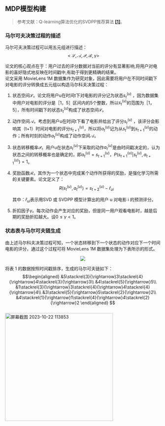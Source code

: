 ## MDP模型构建
> 参考文献：Q-learning算法优化的SVDPP推荐算法 **[[1]](https://kns.cnki.net/kcms/detail/detail.aspx?dbcode=CJFD&dbname=CJFDLAST2021&filename=JSJC202102007&uniplatform=NZKPT&v=g9BjGJf5ZLWNr6XbnULgXnHYCkdwLO%25mmd2FmBomvFc%25mmd2Fxda8Fhbmlg8D2YBEaRjrPq4GO)**。 

### 马尔可夫决策过程的描述  

马尔可夫决策过程可以用五元组进行描述：
$$
<\mathcal{S},\mathcal{A},\mathcal{P},\mathcal{R},\gamma>
$$

论文的核心观点在于：用户过去的评分数据对当前的评分有显著影响,将用户对电影的喜好隐式地反映在时间戳中,有助于得到更精确的结果。  
论文采用 MovieLens 1M 数据集作为研究对象，因此需要将用户在不同时间戳下对电影的评分转换成五元组以构造马尔科夫决策过程：
1. 状态空间$\mathcal{S}$。论文将用户u在时间t下对电影的评分记为状态$s^{(u)}_t$ ，因为数据集中用户对电影的评分是［1，5］区间内的5个整数，所以$s^{(u)}_t$的范围为［1，5］，所有时间戳下的状态$s^{(u)}_t$构成了状态空间$\mathcal{S}$。
2. 动作空间$\mathcal{A}$。考虑到用户u在时间t下看了电影并给出了评分$s^{(u)}_t$ ，该评分会影响其（t+1）时间对电影的评分$s^{(u)}_{t + 1}$，所以将$a^{(u)}_t$记为从$s^{(u)}_t$到$s^{(u)}_{t+1}$的动作；所有时刻的动作$a^{(u)}_t$构成了动作空间$\mathcal{A}$。
3. 状态转移概率$\mathcal{P}$。用户u在状态$s^{(u)}_t$下采取的动作$a^{(u)}_t$是由时间戳决定的，认为状态之间的转移概率也是确定的，即$a^{(u)}_{t} =s^{(u)}_{t + 1}$，$P(s^{(u)}_{t + 1}|s^{(u)}_{t},a^{(u)}_{t + 1})=1$。
4. 奖励函数$\mathcal{R}$。其作为一个状态中完成某个动作所获得的奖励，是强化学习所需的关键要素。论文定义了：
$$
R(s^{(u)}_{t},a^{(u)}_{t} ) = s^{(u)}_{t+2}-\hat{r}_{ui}
$$

    其中：$\hat{r}_{ui}$表示用SVD 或 SVDPP 模型计算出的用户 u 对电影 i 的预测评分。
5. 折扣因子$\gamma$。每次动作会产生对应的奖励，但是同一用户观看电影时，越是后期的奖励折扣越大。设$0\leq\gamma<1$。  

### 状态表与马尔可夫链生成  
由上述马尔科夫决策过程可知，一个状态转移到下一个状态的动作对应下一个时间电影的评分，通过这个过程可将 MovieLens 1M 数据集处理为下表所示的形式。
<div align=center><img src ="https://cdn.jsdelivr.net/gh/Jeff-974/my-git1/images/table1.png"/></div>

将表 1 的数据按照时间戳排序，生成的马尔可夫链如下：
$$\begin{aligned}
&5\stackrel{3}{\rightarrow}3\stackrel{4}{\rightarrow}4\stackrel{3}{\rightarrow}3\\ 
&4\stackrel{5}{\rightarrow}5\\ 
&1\stackrel{3}{\rightarrow}3\stackrel{4}{\rightarrow}4\stackrel{4}{\rightarrow}4\\ 
&3\stackrel{5}{\rightarrow}5\stackrel{2}{\rightarrow}2\\ 
&4\stackrel{1}{\rightarrow}1\stackrel{4}{\rightarrow}4\stackrel{2}{\rightarrow}2
\end{aligned}
$$  
<img width="350" alt="屏幕截图 2023-10-22 113853" src="https://github.com/Jeff-974/my-git1/assets/81134373/b0ffa9f1-a226-4dcc-bf71-cbb8a42f670a">
